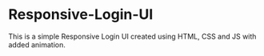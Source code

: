 # Responsive-Login-UI

This is a simple Responsive Login UI created using HTML, CSS and JS with added animation.

